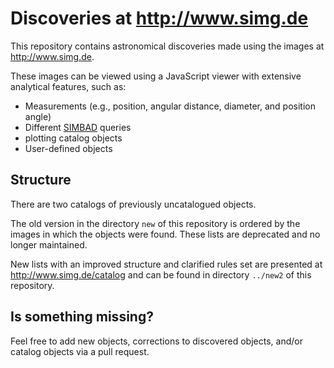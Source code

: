 # Discoveries at <http://www.simg.de>

This repository contains astronomical discoveries made using the images at
<http://www.simg.de>.

These images can be viewed using a JavaScript viewer with extensive analytical
features, such as:

  * Measurements (e.g., position, angular distance, diameter, and position angle)
  * Different [SIMBAD](http://simbad.u-strasbg.fr/simbad/) queries 
  * plotting catalog objects
  * User-defined objects

## Structure

There are two catalogs of previously uncatalogued objects. 

The old version in the directory `new` of this repository is ordered by the
images in which the objects were found. These lists are deprecated and no longer
maintained.

New lists with an improved structure and clarified rules set are presented at 
<http://www.simg.de/catalog> and can be found in directory `../new2` of this
repository.

## Is something missing?

Feel free to add new objects, corrections to discovered objects, and/or catalog
objects via a pull request.


